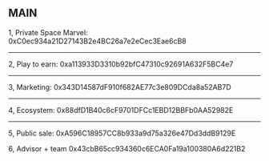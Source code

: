 ## MAIN
1, Private Space Marvel: 
0xC0ec934a21D27143B2e4BC26a7e2eCec3Eae6cB8
__________________________________________

2, Play to earn:
0xa113933D3310b92bfC47310c92691A632F5BC4e7
__________________________________________

3, Marketing:
0x343D14587dF910f682AE77c3e809DCda8a52AB7D
__________________________________________

4, Ecosystem:
0x88dfD1B40c6cF9701DFCc1EBD12BBFb0AA52982E
__________________________________________

5, Public sale:
0xA596C18957CC8b933a9d75a326e47Dd3ddB9129E

6, Advisor + team
0x43cbB65cc934360c6ECA0Fa19a100380A6d221B2




